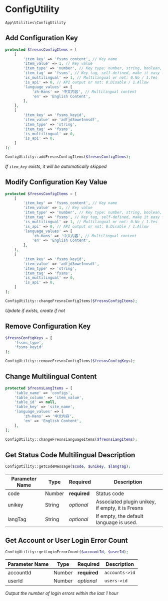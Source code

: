 # ConfigUtility

`App\Utilities\ConfigUtility`

## Add Configuration Key

```php
protected $fresnsConfigItems = [
    [
        'item_key' => 'fssms_content', // Key name
        'item_value' => 1, // Key value
        'item_type' => 'number', // Key type: number, string, boolean, array, object, file, plugin, plugins
        'item_tag' => 'fssms', // Key tag, self-defined, make it easy for you to get all the configuration items of a tag in bulk
        'is_multilingual' => 1, // Multilingual or not: 0.No / 1.Yes
        'is_api' => 0, // API output or not: 0.Disable / 1.Allow
        'language_values' => [
            'zh-Hans' => '中文内容', // Multilingual content
            'en' => 'English Content',
        ],
    ],
    [
        'item_key' => 'fssms_keyid',
        'item_value' => 'adfjd3owe1nnsdf',
        'item_type' => 'string',
        'item_tag' => 'fssms',
        'is_multilingual' => 0,
        'is_api' => 0,
    ]
];

ConfigUtility::addFresnsConfigItems($fresnsConfigItems);
```

*If `item_key` exists, it will be automatically skipped*

## Modify Configuration Key Value

```php
protected $fresnsConfigItems = [
    [
        'item_key' => 'fssms_content', // Key name
        'item_value' => 1, // Key value
        'item_type' => 'number', // Key type: number, string, boolean, array, object, file, plugin, plugins
        'item_tag' => 'fssms', // Key tag, self-defined, make it easy for you to get all the configuration items of a tag in bulk
        'is_multilingual' => 1, // Multilingual or not: 0.No / 1.Yes
        'is_api' => 0, // API output or not: 0.Disable / 1.Allow
        'language_values' => [
            'zh-Hans' => '中文内容', // Multilingual content
            'en' => 'English Content',
        ],
    ],
    [
        'item_key' => 'fssms_keyid',
        'item_value' => 'adfjd3owe1nnsdf',
        'item_type' => 'string',
        'item_tag' => 'fssms',
        'is_multilingual' => 0,
        'is_api' => 0,
    ]
];

ConfigUtility::changeFresnsConfigItems($fresnsConfigItems);
```

*Update if exists, create if not*

## Remove Configuration Key

```php
$fresnsConfigKeys = [
    'fssms_type',
    'fssms_keyid'
];

ConfigUtility::removeFresnsConfigItems($fresnsConfigKeys);
```

## Change Multilingual Content

```php
protected $fresnsLangItems = [
    'table_name' => 'configs',
    'table_column' => 'item_value',
    'table_id' => null,
    'table_key' => 'site_name',
    'language_values' => [
        'zh-Hans' => '中文内容',
        'en' => 'English Content',
    ],
];

ConfigUtility::changeFresnsLanguageItems($fresnsLangItems);
```

## Get Status Code Multilingual Description

```php
ConfigUtility::getCodeMessage($code, $unikey, $langTag);
```
| Parameter Name | Type | Required | Description |
| --- | --- | --- | --- |
| code | Number | **required** | Status code |
| unikey | String | *optional* | Associated plugin unikey, if empty, it is Fresns |
| langTag | String | *optional* | If empty, the default language is used. |

## Get Account or User Login Error Count

```php
ConfigUtility::getLoginErrorCount($accountId, $userId);
```
| Parameter Name | Type | Required | Description |
| --- | --- | --- | --- |
| accountId | Number | **required** | `accounts->id` |
| userId | Number | *optional* | `users->id` |

*Output the number of login errors within the last 1 hour*
